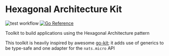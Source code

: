# Hexagonal Architecture Kit

![test workflow](https://github.com/mcosta74/hexkit/actions/workflows/test.yml/badge.svg) 
[![Go Reference](https://pkg.go.dev/badge/github.com/mcosta74/hexkit.svg)](https://pkg.go.dev/github.com/mcosta74/hexkit)

Toolkit to build applications using the Hexagonal Architecture pattern

This toolkit is heavily inspired by awesome [go-kit](https://github.com/go-kit/kit); 
it adds use of generics to be type-safe and one adapter for the `nats.micro` API
